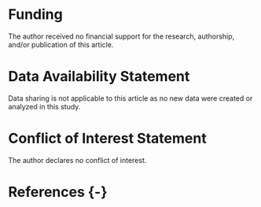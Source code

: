 
<!-- Empty line before the heading -->

# Funding

The author received no financial support for the research, authorship, and/or publication of this article.


# Data Availability Statement

Data sharing is not applicable to this article as no new data were created or analyzed in this study.


# Conflict of Interest Statement
The author declares no conflict of interest.


# References {-}

<!-- Pandoc will automatically insert the bibliography AFTER this point -->
